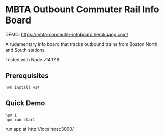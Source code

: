 # MBTA Outbount Commuter Rail Info Board

DEMO: https://mbta-commuter-infoboard.herokuapp.com/

A rudementary info board that tracks outbound trains from Boston North and South stations.

Tested with Node v14.17.6. 

## Prerequisites
```
nvm install v14
```

## Quick Demo
```
npm i
npm run start
```

run app at http://localhost:3000/
